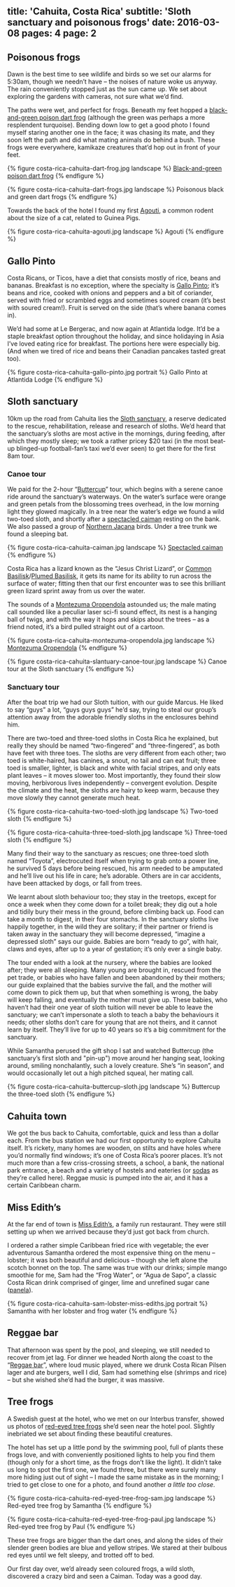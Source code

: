 title: 'Cahuita, Costa Rica'
subtitle: 'Sloth sanctuary and poisonous frogs'
date: 2016-03-08
pages: 4
page: 2
---

## Poisonous frogs

Dawn is the best time to see wildlife and birds so we set our alarms for 5:30am, though we needn’t have – the noises of nature woke us anyway. The rain conveniently stopped just as the sun came up. We set about exploring the gardens with cameras, not sure what we’d find.

The paths were wet, and perfect for frogs. Beneath my feet hopped a [black-and-green poison dart frog](https://en.wikipedia.org/wiki/Green_and_black_poison_dart_frog) (although the green was perhaps a more resplendent turquoise). Bending down low to get a good photo I found myself staring another one in the face; it was chasing its mate, and they soon left the path and did what mating animals do behind a bush. These frogs were everywhere, kamikaze creatures that’d hop out in front of your feet.

{% figure costa-rica-cahuita-dart-frog.jpg landscape %}
[Black-and-green poison dart frog](https://en.wikipedia.org/wiki/Green_and_black_poison_dart_frog)
{% endfigure %}

{% figure costa-rica-cahuita-dart-frogs.jpg landscape %}
Poisonous black and green dart frogs
{% endfigure %}

Towards the back of the hotel I found my first [Agouti](https://en.wikipedia.org/wiki/Common_agouti), a common rodent about the size of a cat, related to Guinea Pigs.

{% figure costa-rica-cahuita-agouti.jpg landscape %}
Agouti
{% endfigure %}

## Gallo Pinto

Costa Ricans, or Ticos, have a diet that consists mostly of rice, beans and bananas. Breakfast is no exception, where the specialty is [Gallo Pinto](https://en.wikipedia.org/wiki/Gallo_pinto); it’s beans and rice, cooked with onions and peppers and a bit of coriander, served with fried or scrambled eggs and sometimes soured cream (it’s best with soured cream!). Fruit is served on the side (that’s where banana comes in).

We’d had some at Le Bergerac, and now again at Atlantida lodge. It’d be a staple breakfast option throughout the holiday, and since holidaying in Asia I’ve loved eating rice for breakfast. The portions here were especially big. (And when we tired of rice and beans their Canadian pancakes tasted great too).

{% figure costa-rica-cahuita-gallo-pinto.jpg portrait %}
Gallo Pinto at Atlantida Lodge
{% endfigure %}

## Sloth sanctuary

10km up the road from Cahuita lies the [Sloth sanctuary](http://www.slothsanctuary.com/), a reserve dedicated to the rescue, rehabilitation, release and research of sloths. We’d heard that the sanctuary’s sloths are most active in the mornings, during feeding, after which they mostly sleep; we took a rather pricey $20 taxi (in the most beat-up blinged-up football-fan’s taxi we’d ever seen) to get there for the first 8am tour.

### Canoe tour

We paid for the 2-hour “[Buttercup](http://www.slothsanctuary.com/sloth-tours/buttercup-tour/)” tour, which begins with a serene canoe ride around the sanctuary’s waterways. On the water’s surface were orange and green petals from the blossoming trees overhead, in the low morning light they glowed magically. In a tree near the water’s edge we found a wild two-toed sloth, and shortly after a [spectacled caiman](https://en.wikipedia.org/wiki/Spectacled_caiman) resting on the bank. We also passed a group of [Northern Jacana](https://en.wikipedia.org/wiki/Northern_jacana) birds. Under a tree trunk we found a sleeping bat.

{% figure costa-rica-cahuita-caiman.jpg landscape %}
[Spectacled caiman](https://en.wikipedia.org/wiki/Spectacled_caiman)
{% endfigure %}

Costa Rica has a lizard known as the “Jesus Christ Lizard”, or [Common Basilisk](https://en.wikipedia.org/wiki/Common_basilisk)/[Plumed Basilisk](https://en.wikipedia.org/wiki/Plumed_basilisk), it gets its name for its ability to run across the surface of water; fitting then that our first encounter was to see this brilliant green lizard sprint away from us over the water.

The sounds of a [Montezuma Oropendola](https://en.wikipedia.org/wiki/Montezuma_oropendola) astounded us; the male mating call sounded like a peculiar laser sci-fi sound effect, its nest is a hanging ball of twigs, and with the way it hops and skips about the trees – as a friend noted, it’s a bird pulled straight out of a cartoon.

{% figure costa-rica-cahuita-montezuma-oropendola.jpg landscape %}
[Montezuma Oropendola](https://en.wikipedia.org/wiki/Montezuma_oropendola)
{% endfigure %}

{% figure costa-rica-cahuita-slantuary-canoe-tour.jpg landscape %}
Canoe tour at the Sloth sanctuary
{% endfigure %}

### Sanctuary tour

After the boat trip we had our Sloth tuition, with our guide Marcus. He liked to say “guys” a lot, “guys guys guys” he’d say, trying to steal our group’s attention away from the adorable friendly sloths in the enclosures behind him.

There are two-toed and three-toed sloths in Costa Rica he explained, but really they should be named “two-fingered” and “three-fingered”, as both have feet with three toes. The sloths are very different from each other; two toed is white-haired, has canines, a snout, no tail and can eat fruit; three toed is smaller, lighter, is black and white with facial stripes, and only eats plant leaves – it moves slower too. Most importantly, they found their slow moving, herbivorous lives independently – convergent evolution. Despite the climate and the heat, the sloths are hairy to keep warm, because they move slowly they cannot generate much heat.

{% figure costa-rica-cahuita-two-toed-sloth.jpg landscape %}
Two-toed sloth
{% endfigure %}

{% figure costa-rica-cahuita-three-toed-sloth.jpg landscape %}
Three-toed sloth
{% endfigure %}

Many find their way to the sanctuary as rescues; one three-toed sloth named “Toyota”, electrocuted itself when trying to grab onto a power line, he survived 5 days before being rescued, his arm needed to be amputated and he’ll live out his life in care; he’s adorable. Others are in car accidents, have been attacked by dogs, or fall from trees.

We learnt about sloth behaviour too; they stay in the treetops, except for once a week when they come down for a toilet break; they dig out a hole and tidily bury their mess in the ground, before climbing back up. Food can take a month to digest, in their four stomachs. In the sanctuary sloths live happily together, in the wild they are solitary; if their partner or friend is taken away in the sanctuary they will become depressed, “imagine a depressed sloth” says our guide. Babies are born “ready to go”, with hair, claws and eyes, after up to a year of gestation; it’s only ever a single baby.

The tour ended with a look at the nursery, where the babies are looked after; they were all sleeping. Many young are brought in, rescued from the pet trade, or babies who have fallen and been abandoned by their mothers; our guide explained that the babies survive the fall, and the mother will come down to pick them up, but that when something is wrong, the baby will keep falling, and eventually the mother must give up. These babies, who haven’t had their one year of sloth tuition will never be able to leave the sanctuary; we can’t impersonate a sloth to teach a baby the behaviours it needs; other sloths don’t care for young that are not theirs, and it cannot learn by itself. They’ll live for up to 40 years so it’s a big commitment for the sanctuary.

While Samantha perused the gift shop I sat and watched Buttercup (the sanctuary’s first sloth and "pin-up") move around her hanging seat, looking around, smiling nonchalantly, such a lovely creature. She’s “in season”, and would occasionally let out a high pitched squeal, her mating call.

{% figure costa-rica-cahuita-buttercup-sloth.jpg landscape %}
Buttercup the three-toed sloth
{% endfigure %}

## Cahuita town

We got the bus back to Cahuita, comfortable, quick and less than a dollar each. From the bus station we had our first opportunity to explore Cahuita itself. It’s rickety, many homes are wooden, on stilts and have holes where you’d normally find windows; it’s one of Costa Rica’s poorer places. It’s not much more than a few criss-crossing streets, a school, a bank, the national park entrance, a beach and a variety of hostels and eateries (or [sodas](http://costarica.com/blog/foodies-guide-to-costa-rican-sodas/) as they’re called here). Reggae music is pumped into the air, and it has a certain Caribbean charm.

## Miss Edith’s

At the far end of town is [Miss Edith’s](https://www.tripadvisor.co.uk/Restaurant_Review-g309262-d1008050-Reviews-Miss_Ediths_s_Restaurant-Cahuita_Province_of_Limon.html), a family run restaurant. They were still setting up when we arrived because they’d just got back from church.

I ordered a rather simple Caribbean fried rice with vegetable; the ever adventurous Samantha ordered the most expensive thing on the menu – lobster; it was both beautiful and delicious – though she left alone the scotch bonnet on the top. The same was true with our drinks; simple mango smoothie for me, Sam had the “Frog Water”, or “Agua de Sapo”, a classic Costa Rican drink comprised of ginger, lime and unrefined sugar cane ([panela](https://en.wikipedia.org/wiki/Panela)).

{% figure costa-rica-cahuita-sam-lobster-miss-ediths.jpg portrait %}
Samantha with her lobster and frog water
{% endfigure %}

## Reggae bar

That afternoon was spent by the pool, and sleeping, we still needed to recover from jet lag. For dinner we headed North along the coast to the “[Reggae bar](http://www.tripadvisor.com/ShowUserReviews-g309262-d7716739-r263805432-Reggae-Cahuita_Province_of_Limon.html)”, where loud music played, where we drunk Costa Rican Pilsen lager and ate burgers, well I did, Sam had something else (shrimps and rice) – but she wished she’d had the burger, it was massive.

## Tree frogs

A Swedish guest at the hotel, who we met on our Interbus transfer, showed us photos of [red-eyed tree frogs](https://en.wikipedia.org/wiki/Agalychnis_callidryas) she’d seen near the hotel pool. Slightly inebriated we set about finding these beautiful creatures.

The hotel has set up a little pond by the swimming pool, full of plants these frogs love, and with conveniently positioned lights to help you find them (though only for a short time, as the frogs don’t like the light). It didn’t take us long to spot the first one, we found three, but there were surely many more hiding just out of sight – I made the same mistake as in the morning; I tried to get close to one for a photo, and found another _a little too close_.

{% figure costa-rica-cahuita-red-eyed-tree-frog-sam.jpg landscape %}
Red-eyed tree frog by Samantha
{% endfigure %}

{% figure costa-rica-cahuita-red-eyed-tree-frog-paul.jpg landscape %}
Red-eyed tree frog by Paul
{% endfigure %}

These tree frogs are bigger than the dart ones, and along the sides of their slender green bodies are blue and yellow stripes. We stared at their bulbous red eyes until we felt sleepy, and trotted off to bed.

Our first day over, we’d already seen coloured frogs, a wild sloth, discovered a crazy bird and seen a Caiman. Today was a good day.
